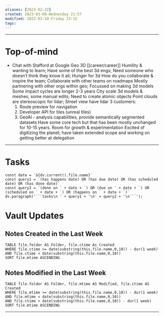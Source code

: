 ```yaml
---
aliases: [2023-02-22]
created: 2023-03-08-Wednesday 21:57
modified: 2023-03-10-Friday 23:15
tags: 
---
```


---
# Top-of-mind
- Chat with Stafford at Google Geo 3D [[career/career]]
	Humility & wanting to learn; Have some of the best 3d engs; Need someone who doesn’t think they know it all; Hunger for 3d
	How do you collaborate & inspire the team; Collaborate with other teams on roadmaps
	Mostly partnering with other orgs within geo; Focussed on making 3d models
	Some impact cycles are longer 2-3 years
	City scale 3d models & meshes, some manual edits; Need to create atomic objects
	Point clouds are stereoscopic for lidar; Street view have lidar
	3 customers:
	1. Route preview for navigation
	2. Developer API for tiles (unreal tiles)
	3. GeoAI - analysis capabilities, provide semantically segmented datasets
	Have some core tech but that has been mostly unchanged for 10-15 years. Room for growth & experimentation
	Excited of digitizing the planet; have taken extended scope and working on getting better at delegation

---
# Tasks
```dataviewjs
const date = `${dv.current().file.name}`
const query1 = `(has happens date) OR (has due date) OR (has scheduled date) OR (has done date)`
const query2 = `(done on ` + date + `) OR (due on ` + date + `) OR (scheduled on ` + date + `) OR (happens on ` + date + `)`
dv.paragraph('```tasks\n ' + query1 + '\n' + query2 + '\n```');
```
# Vault Updates
## Notes Created in the Last Week
``` dataview
TABLE file.folder AS Folder, file.ctime As Created
WHERE file.ctime >= date(substring(this.file.name,0,10)) - dur(1 week) AND file.ctime < date(substring(this.file.name,0,10))
SORT file.mtime ASCENDING
```

## Notes Modified in the Last Week
``` dataview
TABLE file.folder AS Folder, file.mtime AS Modified, file.ctime AS Created
WHERE file.mtime >= date(substring(this.file.name,0,10)) - dur(1 week)
AND file.mtime < date(substring(this.file.name,0,10))
AND file.ctime < date(substring(this.file.name,0,10)) - dur(1 week)
SORT file.mtime ASCENDING
```
---
